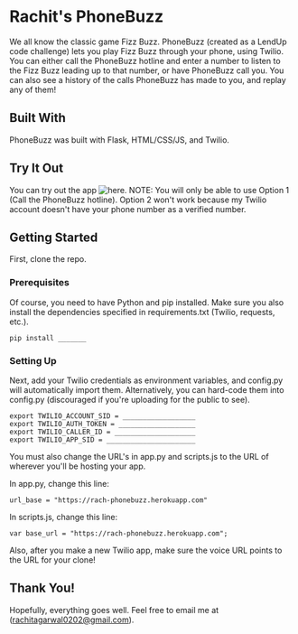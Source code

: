 # Rachit's PhoneBuzz

We all know the classic game Fizz Buzz. PhoneBuzz (created as a LendUp code challenge) lets you play Fizz Buzz through your phone, using Twilio. You can either call the PhoneBuzz hotline and enter a number to listen to the Fizz Buzz leading up to that number, or have PhoneBuzz call you. You can also see a history of the calls PhoneBuzz has made to you, and replay any of them!

## Built With

PhoneBuzz was built with Flask, HTML/CSS/JS, and Twilio.

## Try It Out

You can try out the app ![here](https://rach-phonebuzz.herokuapp.com/). NOTE: You will only be able to use Option 1 (Call the PhoneBuzz hotline). Option 2 won't work because my Twilio account doesn't have your phone number as a verified number.

## Getting Started

First, clone the repo.

### Prerequisites

Of course, you need to have Python and pip installed. Make sure you also install the dependencies specified in requirements.txt (Twilio, requests, etc.).

```
pip install _______
```

### Setting Up

Next, add your Twilio credentials as environment variables, and config.py will automatically import them. Alternatively, you can hard-code them into config.py (discouraged if you're uploading for the public to see).

```
export TWILIO_ACCOUNT_SID = __________________
export TWILIO_AUTH_TOKEN = ___________________
export TWILIO_CALLER_ID = ____________________
export TWILIO_APP_SID = ______________________
```

You must also change the URL's in app.py and scripts.js to the URL of wherever you'll be hosting your app.

In app.py, change this line:

```
url_base = "https://rach-phonebuzz.herokuapp.com"
```

In scripts.js, change this line:

```
var base_url = "https://rach-phonebuzz.herokuapp.com";
```

Also, after you make a new Twilio app, make sure the voice URL points to the URL for your clone!

## Thank You!
Hopefully, everything goes well. Feel free to email me at (rachitagarwal0202@gmail.com).
